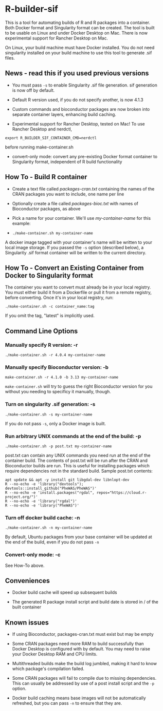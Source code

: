 # R-builder-sif

This is a tool for automating builds of R and R packages into a container. Both Docker
format and Singularity format can be created. The tool is built to be usable on Linux and
under Docker Desktop on Mac. There is now experimental support for Rancher Desktop on Mac.

On Linux, your build machine must have Docker installed. 
You do not need singularity installed on your build machine to use this tool to generate .sif files.

## News - read this if you used previous versions

* You must pass ```-s``` to enable Singularity .sif file generation. sif generation is now off by default.

* Default R version used, if you do not specify another, is now 4.1.3

* Custom commands and bioconductor packages are now broken into separate container layers, enhancing build caching.

* Experimental support for Rancher Desktop, tested on Mac! To use Rancher Desktop and nerdctl,

```
export R_BUILDER_SIF_CONTAINER_CMD=nerdctl
```

before running make-container.sh

* convert-only mode: convert any pre-existing Docker format container to Singularity format, independent of R build functionality

## How To - Build R container

* Create a text file called *packages-cran.txt* containing the names of the CRAN packages
you want to include, one name per line

* Optionally create a file called *packages-bioc.txt* with names of Bioconductor packages, as above

* Pick a name for your container. We'll use *my-container-name* for this example:

* ```./make-container.sh my-container-name```

A docker image tagged with your container's name will be written to your local image storage.
If you passed the ```-s``` option (described below), a Singularity .sif format container will be written to the current directory.

## How To - Convert an Existing Container from Docker to Singularity format

The container you want to convert must already be in your local registry. 
You must either build it from a Dockerfile or pull it from a remote registry, before converting.
Once it's in your local registry, run:

```
./make-container.sh -c container_name:tag
```

If you omit the tag, "latest" is implicitly used.

## Command Line Options

### Manually specify R version:  -r 

```./make-container.sh -r 4.0.4 my-container-name```

### Manually specify Bioconductor version: -b

```make-container.sh -r 4.1.0 -b 3.13 my-container-name```

```make-container.sh``` will try to guess the right Bioconductor version for you without you needing to specificy it manually, though.

### Turn on singularity .sif generation: -s 

```./make-container.sh -s my-container-name```

If you do not pass ```-s```, only a Docker image is built.

### Run arbitrary UNIX commands at the end of the build: -p

```./make-container.sh -p post.txt my-container-name```

post.txt can contain any UNIX commands you need run at the end of the container build. The contents of post.txt will be run after the CRAN and Bioconductor builds are run. This is useful for installing packages which require dependencies not in the standard build. Sample post.txt contents: 

```
apt update && apt -y install git libgdal-dev libnlopt-dev
R --no-echo -e 'library("devtools"); devtools::install_github("PheWAS/PheWAS")'
R --no-echo -e 'install.packages("rgdal", repos="https://cloud.r-project.org/")'
R --no-echo -e 'library("rgdal")'
R --no-echo -e 'library("PheWAS")'
```
### Turn off docker build cache: -n

```./make-container.sh -n my-container-name```

By default, Ubuntu packages from your base container will be updated at the end of the build, even if you do not pass ```-n```

### Convert-only mode: -c 

See How-To above.

## Conveniences

* Docker build cache will speed up subsequent builds

* The generated R package install script and build date is stored in / of the built container

## Known issues


* If using Bioconductor, packages-cran.txt must exist but may be empty

* Some CRAN packages need more RAM to build successfully than Docker Desktop is configured with
by default. You may need to raise your Docker Desktop RAM and CPU limits.

* Multithreaded builds make the build log jumbled, making it hard to know which package's
compilation failed.

* Some CRAN packages will fail to compile due to missing dependencies. This can usually be addressed by use of a post install script and the ```-p``` option.

* Docker build caching means base images will not be automatically refreshed, but you can pass ```-n``` to ensure that they are.

